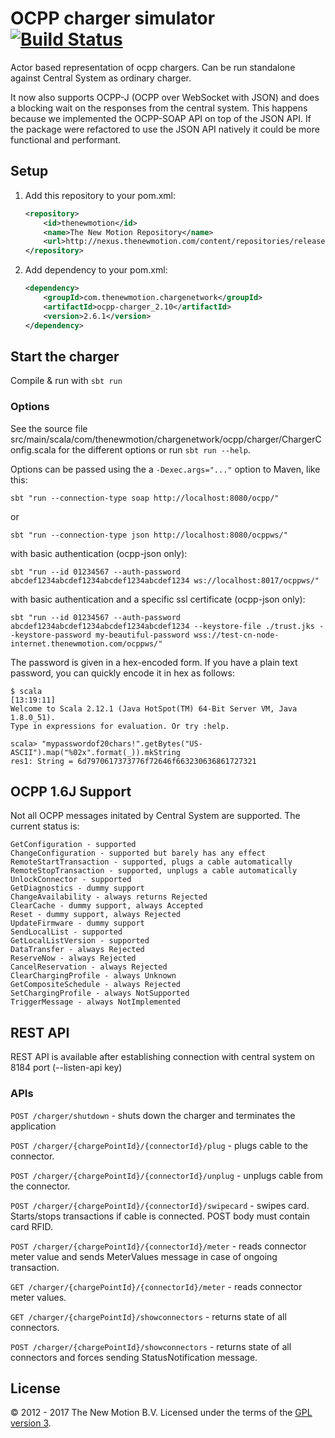 # OCPP charger simulator [![Build Status](https://secure.travis-ci.org/thenewmotion/ocpp-charger.png)](http://travis-ci.org/thenewmotion/ocpp-charger)

Actor based representation of ocpp chargers.
Can be run standalone against Central System as ordinary charger.

It now also supports OCPP-J (OCPP over WebSocket with JSON) and does a blocking wait on the
responses from the central system. This happens because we implemented the
OCPP-SOAP API on top of the JSON API. If the package were refactored to use the
JSON API natively it could be more functional and performant.


## Setup

1. Add this repository to your pom.xml:
    ```xml
    <repository>
        <id>thenewmotion</id>
        <name>The New Motion Repository</name>
        <url>http://nexus.thenewmotion.com/content/repositories/releases-public</url>
    </repository>
    ```

2. Add dependency to your pom.xml:
    ```xml
    <dependency>
        <groupId>com.thenewmotion.chargenetwork</groupId>
        <artifactId>ocpp-charger_2.10</artifactId>
        <version>2.6.1</version>
    </dependency>
    ```

## Start the charger

Compile & run with `sbt run`

### Options

See the source file src/main/scala/com/thenewmotion/chargenetwork/ocpp/charger/ChargerConfig.scala 
for the different options or run `sbt run --help`.

Options can be passed using the a `-Dexec.args="..."` option to Maven, like this:

`sbt "run --connection-type soap http://localhost:8080/ocpp/"`

or

`sbt "run --connection-type json http://localhost:8080/ocppws/"` 

with basic authentication (ocpp-json only):

`sbt "run --id 01234567 --auth-password abcdef1234abcdef1234abcdef1234abcdef1234 ws://localhost:8017/ocppws/"`

with basic authentication and a specific ssl certificate (ocpp-json only):

`sbt "run --id 01234567 --auth-password abcdef1234abcdef1234abcdef1234abcdef1234 --keystore-file ./trust.jks --keystore-password my-beautiful-password wss://test-cn-node-internet.thenewmotion.com/ocppws/"`

The password is given in a hex-encoded form. If you have a plain text password, you can quickly encode it in hex as follows:

```
$ scala                                                                                                                                                                                                                         [13:19:11]
Welcome to Scala 2.12.1 (Java HotSpot(TM) 64-Bit Server VM, Java 1.8.0_51).
Type in expressions for evaluation. Or try :help.

scala> "mypasswordof20chars!".getBytes("US-ASCII").map("%02x".format(_)).mkString
res1: String = 6d7970617373776f72646f663230636861727321

```

## OCPP 1.6J Support
Not all OCPP messages initated by Central System are supported. The current status is:
```
GetConfiguration - supported
ChangeConfiguration - supported but barely has any effect
RemoteStartTransaction - supported, plugs a cable automatically
RemoteStopTransaction - supported, unplugs a cable automatically
UnlockConnector - supported
GetDiagnostics - dummy support
ChangeAvailability - always returns Rejected
ClearCache - dummy support, always Accepted
Reset - dummy support, always Rejected
UpdateFirmware - dummy support
SendLocalList - supported
GetLocalListVersion - supported
DataTransfer - always Rejected
ReserveNow - always Rejected
CancelReservation - always Rejected
ClearChargingProfile - always Unknown
GetCompositeSchedule - always Rejected
SetChargingProfile - always NotSupported
TriggerMessage - always NotImplemented
```

## REST API
REST API is available after establishing connection with central system on 8184 port (--listen-api key)

### APIs
```POST /charger/shutdown``` - shuts down the charger and terminates the application

```POST /charger/{chargePointId}/{connectorId}/plug``` - plugs cable to the connector.

```POST /charger/{chargePointId}/{connectorId}/unplug``` - unplugs cable from the connector.

```POST /charger/{chargePointId}/{connectorId}/swipecard``` - swipes card. Starts/stops transactions if cable is connected. POST body must contain card RFID.

```POST /charger/{chargePointId}/{connectorId}/meter``` - reads connector meter value and sends MeterValues message in case of ongoing transaction.

```GET /charger/{chargePointId}/{connectorId}/meter``` - reads connector meter values.

```GET /charger/{chargePointId}/showconnectors``` - returns state of all connectors.

```POST /charger/{chargePointId}/showconnectors``` - returns state of all connectors and forces sending StatusNotification message.

## License

© 2012 - 2017 The New Motion B.V. Licensed under the terms of the [GPL version 3](LICENSE).
